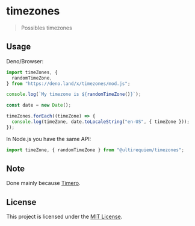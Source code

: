 # timezones

> Possibles timezones

## Usage

Deno/Browser:

```javascript
import timeZones, {
  randomTimeZone,
} from "https://deno.land/x/timezones/mod.js";

console.log(`My timezone is ${randomTimeZone()}`);

const date = new Date();

timeZones.forEach((timeZone) => {
  console.log(timeZone, date.toLocaleString("en-US", { timeZone }));
});
```

In Node.js you have the same API:

```js
import timeZone, { randomTimeZone } from "@ultirequiem/timezones";
```

## Note

Done mainly because [Timero](https://github.com/UltiRequiem/timero).

## License

This project is licensed under the [MIT License](./LICENSE.md).
